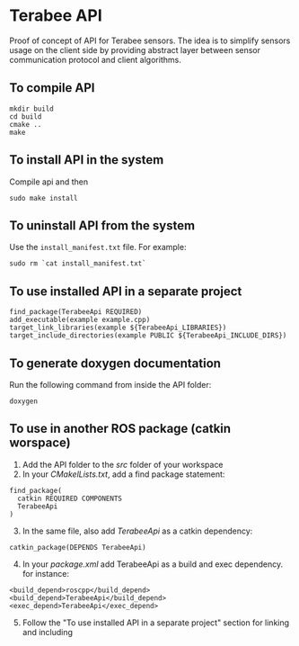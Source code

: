 # Terabee API

Proof of concept of API for Terabee sensors. The idea is to simplify sensors usage on the client side by providing abstract layer between sensor communication protocol and client algorithms.

## To compile API

```
mkdir build
cd build
cmake ..
make
```

## To install API in the system

Compile api and then

```
sudo make install
```

## To uninstall API from the system

Use the `install_manifest.txt` file. For example:

```
sudo rm `cat install_manifest.txt`
```

## To use installed API in a separate project

```
find_package(TerabeeApi REQUIRED)
add_executable(example example.cpp)
target_link_libraries(example ${TerabeeApi_LIBRARIES})
target_include_directories(example PUBLIC ${TerabeeApi_INCLUDE_DIRS})
```

## To generate doxygen documentation

Run the following command from inside the API folder:
```
doxygen
```

## To use in another ROS package (catkin worspace)

1. Add the API folder to the *src* folder of your workspace
2. In your *CMakelLists.txt*, add a find package statement:
```
find_package(
  catkin REQUIRED COMPONENTS
  TerabeeApi
)
```
3. In the same file, also add *TerabeeApi* as a catkin dependency:
```
catkin_package(DEPENDS TerabeeApi)
```
4. In your *package.xml* add TerabeeApi as a build and exec dependency. for instance:
```
<build_depend>roscpp</build_depend>
<build_depend>TerabeeApi</build_depend>
<exec_depend>TerabeeApi</exec_depend>
```
5. Follow the "To use installed API in a separate project" section for linking and including
